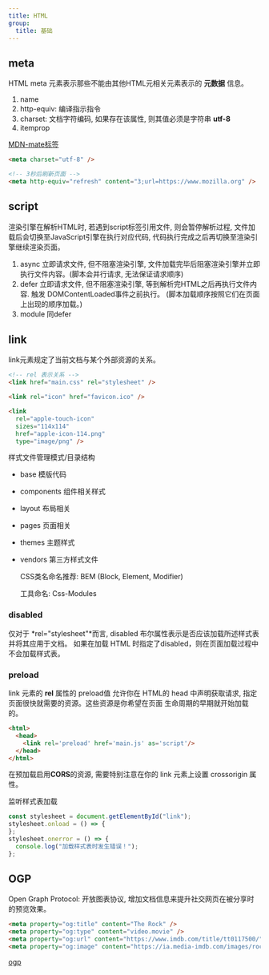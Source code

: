 ```yaml
---
title: HTML
group:
  title: 基础
---
```


## meta

  HTML meta 元素表示那些不能由其他HTML元相关元素表示的 **元数据** 信息。

1. name
2. http-equiv: 编译指示指令
3. charset: 文档字符编码, 如果存在该属性, 则其值必须是字符串 **utf-8**
4. itemprop

[MDN-mate标签](https://developer.mozilla.org/zh-CN/docs/Web/HTML/Element/meta)

```html
<meta charset="utf-8" />

<!-- 3秒后刷新页面 -->
<meta http-equiv="refresh" content="3;url=https://www.mozilla.org" />
```

## script

  渲染引擎在解析HTML时, 若遇到script标签引用文件, 则会暂停解析过程, 文件加载后会切换至JavaScript引擎在执行对应代码,
  代码执行完成之后再切换至渲染引擎继续渲染页面。

1. async
  立即请求文件, 但不阻塞渲染引擎, 文件加载完毕后阻塞渲染引擎并立即执行文件内容。(脚本会并行请求, 无法保证请求顺序)
2. defer
  立即请求文件, 但不阻塞渲染引擎, 等到解析完HTML之后再执行文件内容. 触发 DOMContentLoaded事件之前执行。
  (脚本加载顺序按照它们在页面上出现的顺序加载。)
3. module
  同defer

## link

  link元素规定了当前文档与某个外部资源的关系。

```html
<!-- rel 表示关系 -->
<link href="main.css" rel="stylesheet" />

<link rel="icon" href="favicon.ico" />

<link
  rel="apple-touch-icon"
  sizes="114x114"
  href="apple-icon-114.png"
  type="image/png" />
```

  样式文件管理模式/目录结构

* base 模版代码
* components  组件相关样式
* layout      布局相关
* pages       页面相关
* themes      主题样式
* vendors     第三方样式文件

  CSS类名命名推荐: BEM (Block, Element, Modifier)

  工具命名: Css-Modules

### disabled

  仅对于 *rel="stylesheet"*而言, disabled 布尔属性表示是否应该加载所述样式表并将其应用于文档。
  如果在加载 HTML 时指定了disabled，则在页面加载过程中不会加载样式表。

### preload

  link 元素的 **rel** 属性的 preload值 允许你在 HTML的 head 中声明获取请求, 指定页面很快就需要的资源。这些资源是你希望在页面
  生命周期的早期就开始加载的。

```html
<html>
  <head>
    <link rel='preload' href='main.js' as='script'/>
  </head>
</html>
```

  在预加载启用**CORS**的资源, 需要特别注意在你的 link 元素上设置 crossorigin 属性。

  监听样式表加载

```js
const stylesheet = document.getElementById("link");
stylesheet.onload = () => {
};
stylesheet.onerror = () => {
  console.log("加载样式表时发生错误！");
};
```

## OGP

  Open Graph Protocol: 开放图表协议, 增加文档信息来提升社交网页在被分享时的预览效果。

```html
<meta property="og:title" content="The Rock" />
<meta property="og:type" content="video.movie" />
<meta property="og:url" content="https://www.imdb.com/title/tt0117500/" />
<meta property="og:image" content="https://ia.media-imdb.com/images/rock.jpg" />
```

[ogp](https://ogp.me/)
